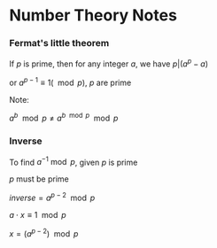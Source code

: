 # Number Theory Notes 

### Fermat's little theorem

If $p$ is prime, then for any integer $a$, we have $p | ( a^{p} - a )$

or $a^{p-1} \equiv 1 (\mod p)$,  $p$ are prime


Note:

$a^b \mod p \neq a^{b \mod p} \mod p$

### Inverse 
To find $a^{-1} \bmod p$, given $p$ is prime

$p$ must be prime 

$inverse = a^{p-2} \mod p$

$a \cdot x \equiv 1 \mod p$

$x = (a^{p-2}) \mod p$
